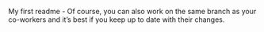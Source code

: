 My first readme - 
Of course, you can also work on the same branch as your co-workers and it’s best if you keep up to date with their changes.
